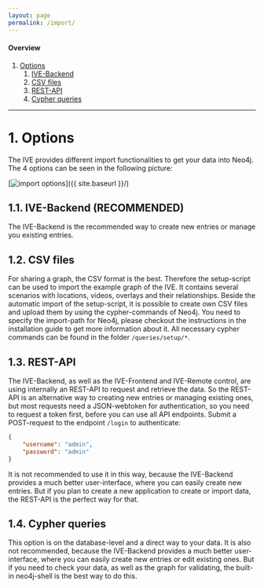 ```yaml
---
layout: page
permalink: /import/
---
```


#### Overview
1. [Options](#options)
    1. [IVE-Backend](#ive-backend)
    2. [CSV files](#csv-files)
    3. [REST-API](#rest-api)
    4. [Cypher queries](#cypher-queries)

<!--
2. [Data structure](#data-structure)
    1. [Scenarios](#scenarios)
    2. [Locations](#locations)
    3. [Videos](#videos)
    4. [Overlays](#overlays)
    5. [Relationships](#relationships)
-->

***

# 1. Options

The IVE provides different import functionalities to get your data into Neo4j. The 4 options can be seen in the following picture:

[<img src="{{ site.baseurl }}/images/import.svg" alt="import options" class="picture" />]({{ site.baseurl }}/)

## 1.1. IVE-Backend (RECOMMENDED)
The IVE-Backend is the recommended way to create new entries or manage you existing entries.

## 1.2. CSV files
For sharing a graph, the CSV format is the best. Therefore the setup-script can be used to import the example graph of the IVE. It contains several scenarios with locations, videos, overlays and their relationships. Beside the automatic import of the setup-script, it is possible to create own CSV files and upload them by using the cypher-commands of Neo4j. You need to specify the import-path for Neo4j, please checkout the instructions in the installation guide to get more information about it. All necessary cypher commands can be found in the folder `/queries/setup/*`.

## 1.3. REST-API
The IVE-Backend, as well as the IVE-Frontend and IVE-Remote control, are using internally an REST-API to request and retrieve the data. So the REST-API is an alternative way to creating new entries or managing existing ones, but most requests need a JSON-webtoken for authentication, so you need to request a token first, before you can use all API endpoints. Submit a POST-request to the endpoint `/login` to authenticate:

```json
{
    "username": "admin",
    "password": "admin"
}
```

It is not recommended to use it in this way, because the IVE-Backend provides a much better user-interface, where you can easily create new entries. But if you plan to create a new application to create or import data, the REST-API is the perfect way for that.

## 1.4. Cypher queries
This option is on the database-level and a direct way to your data. It is also not recommended, because the IVE-Backend provides a much better user-interface, where you can easily create new entries or edit existing ones. But if you need to check your data, as well as the graph for validating, the built-in neo4j-shell is the best way to do this.


<!--# 2. Data structure

## 2.1. Scenarios

### CSV

Parameters:

* `s_id` <span class="label label-primary">required</span>
* `name` <span class="label label-primary">required</span>
* `description` <span class="label label-default">optional</span>

Example:

### API


***

# Locations

### CSV

Parameters:

* `l_id` <span class="label label-primary">required</span><br>
*(string): Unique id for the location*
* `name` <span class="label label-primary">required</span><br>
*(string): Name of the location*
* `lat` <span class="label label-primary">required</span><br>
*(number, default: `0.0`): Latitude value*
* `lng` <span class="label label-primary">required</span><br>
*(number, default: `0.0`): Longitude value*
* `description` <span class="label label-default">optional</span>
* `location_type` <span class="label label-primary">required</span><br>
*(string, values: `outdoor`, `indoor`, `transitional`): The location type describes if a location is inside or outside a building. A transitional location is a location to which all indoor locations of the same building are belonging. Create a transitional location, if you want to connect outdoor locations with indoor locations of a building. Indoor locations doesn't require valid latitude, longitude values. These values have to be defined in a transitional location.*
* `parent_location` <span class="label label-default">optional</span><br>
The l_id of a location for filtering the locations. All locations
* `s_id` <span class="label label-primary">required</span><br>
The reference id of a scenario for filtering the locations

Example:

| l_id | name | lat | lng | description | location_type | parent_location | s_id |
|------|------|-----|-----|-------------|---------------|-----------------|------|
| | | | | | | 


### API


***

# Videos

### CSV

Parameters:

* `v_id` <span class="label label-primary">required</span>
* `name` <span class="label label-primary">required</span>
* `url` <span class="label label-primary">required</span>
* `description` <span class="label label-default">optional</span>
* `description_international` <span class="label label-default">optional</span>
* `recorded` <span class="label label-default">optional</span>
* `s_id` <span class="label label-primary">required</span>

Example:

| v_id | name | url | description | description_international | recorded | s_id |
|------|------|-----|-------------|---------------------------|----------|------|
| v_20 | Heisenbergstraße (car entrance) | /media/videos/geo_1/heisenbergstrasse_car_entrance | Heisenbergstraße (Einfahrt) | Heisenbergstraße (car entrance) | | s_3 |
| v_21 | Heisenbergstraße (parking lots) | /media/videos/geo_1/heisenbergstrasse_parking_lots | Heisenbergstraße (Parkplatz) | Heisenbergstraße (parking lots) | | s_3 |
| v_22 | GEO-1 (main entrance) | /media/videos/geo_1/geo1_main_entrance | GEO-1 (Haupteingang) | GEO-1 (main entrance) | | s_3 |
| v_23 | Ground floor (atrium) | /media/videos/geo_1/geo1_ground_floor_atrium | Erdgeschoss (Atrium) | Ground floor (atrium) | | s_3 |
| v_24 | Ground floor (elevator) | /media/videos/geo_1/geo1-ground_floor_elevator | Erdgeschoss (Aufzug) | Ground floor (elevator) | | s_3 |
| v_25 | Ground floor (stairs) | /media/videos/geo_1/geo1-erdgeschoss-hintere-treppe | Erdgeschoss (Hintere Treppe) | Ground floor (stairs) | | s_3 |
| v_26 | Ground floor (IVVGeo) | /media/videos/geo_1/geo1-erdgeschoss-ivvgeo | Erdgeschoss (IVVGeo) | Ground floor (IVVGeo) | | s_3 |
| v_27 | Ground floor (2nd atrium) | /media/videos/geo_1/geo1-erdgeschoss-zweites-atrium | Erdgeschoss (2. Atrium) | Ground floor (2nd atrium) | | s_3 |
| v_28 | | | | | | |
| v_29 | | | | | | |
| v_30 | | | | | | |
| v_31 | | | | | | |
| v_32 | | | | | | |
| v_33 | | | | | | |



 TODO:
	Ground floor (2nd atrium 2)	/media/videos/geo_1/geo1-erdgeschoss-zweites-atrium-2	Erdgeschoss (2. Atrium 2)	Ground floor (2nd atrium 2)		s_3

	Ground floor (lecture room)	/media/videos/geo_1/geo1-erdgeschoss-hoersaal	Erdgeschoss (Hörsaal)	Ground floor (lecture room)		s_3

	1st floor (atrium)	/media/videos/geo_1/geo1-erster-stock-atrium	1. Stock (Atrium)	1st floor (atrium)		s_3

	1st floor (stairwell)	/media/videos/geo_1/geo1-erster-stock-treppe	1. Stock (Treppenhaus)	1st floor (stairwell)		s_3

	2nd floor (stairwell)	/media/videos/geo_1/geo1-zweiter-stock-treppe	2. Stock (Treppenhaus)	2nd floor (stairwell)		s_3

	4th floor (stairwell)	/media/videos/geo_1/geo1-vierter-stock-treppe	4. Stock (Treppenhaus)	4th floor (stairwell)		s_3

### API

Request: <span class="label label-info">POST</span>

```
/api/videos
```

* Content-Type `application/json`
* Body:

```json
{
    "v_id": "v_20",
    "name": "Heisenbergstraße (car entrance)",
    "url": "/media/videos/geo_1/heisenbergstrasse_car_entrance",
    "description": "Heisenbergstraße (Einfahrt)",
    "description_international": "Heisenbergstraße (car entrance)",
    "recorded": null,
    "s_id": "s_3"
}
```

Response `201`:

```json
{
    "video_id": 1,
    "v_id": "v_20",
    "name": "Heisenbergstraße (car entrance)",
    "url": "/media/videos/geo_1/heisenbergstrasse_car_entrance",
    "description": "Heisenbergstraße (Einfahrt)",
    "description_international": "Heisenbergstraße (car entrance)",
    "recorded": null,
    "s_id": "s_3"
}
```-->
